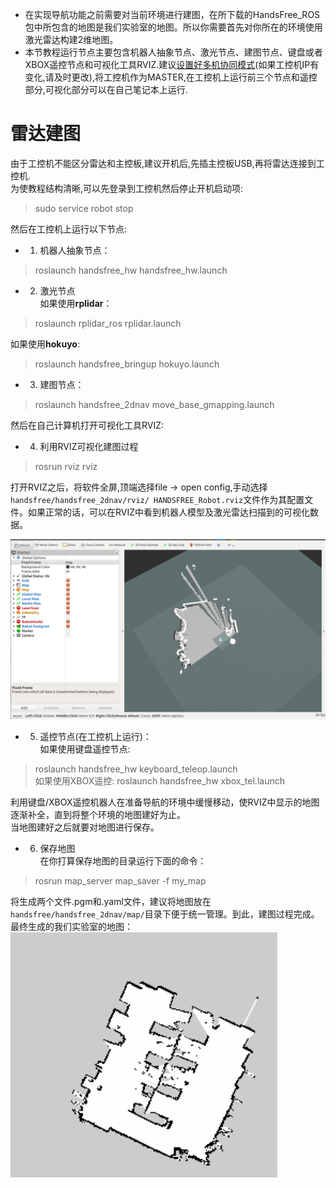* 在实现导航功能之前需要对当前环境进行建图，在所下载的HandsFree_ROS包中所包含的地图是我们实验室的地图。所以你需要首先对你所在的环境使用激光雷达构建2维地图。   
* 本节教程运行节点主要包含机器人抽象节点、激光节点、建图节点、键盘或者XBOX遥控节点和可视化工具RVIZ.建议[设置好多机协同模式](/docs/Tutorial/1.1-Getting-Started.html#4-多机协同设置)(如果工控机IP有变化,请及时更改),将工控机作为MASTER,在工控机上运行前三个节点和遥控部分,可视化部分可以在自己笔记本上运行.

# 雷达建图 #
由于工控机不能区分雷达和主控板,建议开机后,先插主控板USB,再将雷达连接到工控机.   
为使教程结构清晰,可以先登录到工控机然后停止开机启动项:   
>sudo service robot stop   

然后在工控机上运行以下节点:

+ 1) 机器人抽象节点：  
 >roslaunch handsfree_hw handsfree_hw.launch  

+ 2) 激光节点  
如果使用**rplidar**：  
>roslaunch rplidar_ros rplidar.launch

 如果使用**hokuyo**:
>roslaunch handsfree_bringup hokuyo.launch  

+ 3) 建图节点：  
>roslaunch handsfree_2dnav move_base_gmapping.launch  

然后在自己计算机打开可视化工具RVIZ:

+ 4) 利用RVIZ可视化建图过程  
>rosrun rviz rviz  

 打开RVIZ之后，将软件全屏,顶端选择file -> open config,手动选择`handsfree/handsfree_2dnav/rviz/ HANDSFREE_Robot.rviz`文件作为其配置文件。如果正常的话，可以在RVIZ中看到机器人模型及激光雷达扫描到的可视化数据。

![picture](https://github.com/doctorsrn/git_test/blob/master/HandsFree_ROS/7/7.2/2_rviz_display.png?raw=true)  

+ 5) 遥控节点(在工控机上运行)：  
如果使用键盘遥控节点:
 >roslaunch handsfree_hw keyboard_teleop.launch  
如果使用XBOX遥控:
 >roslaunch handsfree_hw xbox_tel.launch   

 利用键盘/XBOX遥控机器人在准备导航的环境中缓慢移动，使RVIZ中显示的地图逐渐补全，直到将整个环境的地图建好为止。   
当地图建好之后就要对地图进行保存。  

+ 6) 保存地图  
在你打算保存地图的目录运行下面的命令：    
>rosrun map_server map_saver -f my_map  

将生成两个文件.pgm和.yaml文件，建议将地图放在`handsfree/handsfree_2dnav/map/`目录下便于统一管理。到此，建图过程完成。最终生成的我们实验室的地图：  
![picture](https://github.com/doctorsrn/git_test/blob/master/HandsFree_ROS/7/7.2/2_map_203.png?raw=true) 


